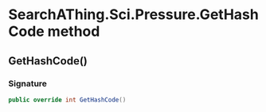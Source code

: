 # SearchAThing.Sci.Pressure.GetHashCode method
## GetHashCode()
### Signature
```csharp
public override int GetHashCode()
```
